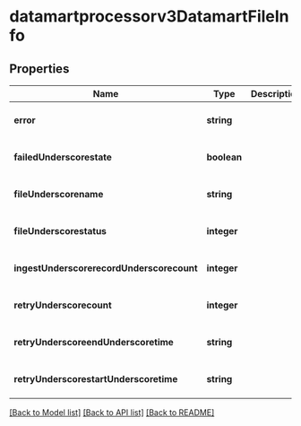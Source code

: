 # datamartprocessorv3DatamartFileInfo

## Properties
Name | Type | Description | Notes
------------ | ------------- | ------------- | -------------
**error** | **string** |  | [optional] [default to null]
**failedUnderscorestate** | **boolean** |  | [optional] [default to null]
**fileUnderscorename** | **string** |  | [optional] [default to null]
**fileUnderscorestatus** | **integer** |  | [optional] [default to null]
**ingestUnderscorerecordUnderscorecount** | **integer** |  | [optional] [default to null]
**retryUnderscorecount** | **integer** |  | [optional] [default to null]
**retryUnderscoreendUnderscoretime** | **string** |  | [optional] [default to null]
**retryUnderscorestartUnderscoretime** | **string** |  | [optional] [default to null]

[[Back to Model list]](../README.md#documentation-for-models) [[Back to API list]](../README.md#documentation-for-api-endpoints) [[Back to README]](../README.md)


